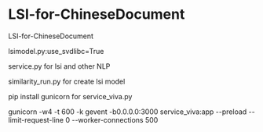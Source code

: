 # LSI-for-ChineseDocument
LSI-for-ChineseDocument

lsimodel.py:use_svdlibc=True

service.py for lsi and other NLP


similarity_run.py  for create lsi model


pip install gunicorn   for service_viva.py 

gunicorn -w4 -t 600 -k gevent -b0.0.0.0:3000 service_viva:app --preload --limit-request-line 0 --worker-connections 500